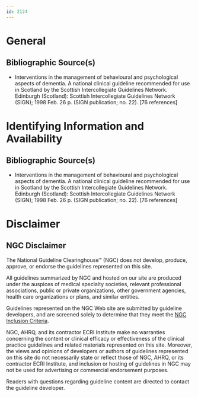 ```yaml
---
id: 2124
---
```


# General

## Bibliographic Source(s)

- Interventions in the management of behavioural and psychological aspects of dementia. A national clinical guideline recommended for use in Scotland by the Scottish Intercollegiate Guidelines Network. Edinburgh (Scotland): Scottish Intercollegiate Guidelines Network (SIGN); 1998 Feb. 26 p. (SIGN publication; no. 22). [76 references]

# Identifying Information and Availability

## Bibliographic Source(s)

- Interventions in the management of behavioural and psychological aspects of dementia. A national clinical guideline recommended for use in Scotland by the Scottish Intercollegiate Guidelines Network. Edinburgh (Scotland): Scottish Intercollegiate Guidelines Network (SIGN); 1998 Feb. 26 p. (SIGN publication; no. 22). [76 references]

# Disclaimer

## NGC Disclaimer

The National Guideline Clearinghouse™ (NGC) does not develop, produce, approve, or endorse the guidelines represented on this site.

All guidelines summarized by NGC and hosted on our site are produced under the auspices of medical specialty societies, relevant professional associations, public or private organizations, other government agencies, health care organizations or plans, and similar entities.

Guidelines represented on the NGC Web site are submitted by guideline developers, and are screened solely to determine that they meet the [NGC Inclusion Criteria](/help-and-about/summaries/inclusion-criteria).

NGC, AHRQ, and its contractor ECRI Institute make no warranties concerning the content or clinical efficacy or effectiveness of the clinical practice guidelines and related materials represented on this site. Moreover, the views and opinions of developers or authors of guidelines represented on this site do not necessarily state or reflect those of NGC, AHRQ, or its contractor ECRI Institute, and inclusion or hosting of guidelines in NGC may not be used for advertising or commercial endorsement purposes.

Readers with questions regarding guideline content are directed to contact the guideline developer.

